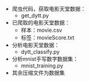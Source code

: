 - 爬虫代码，获取电影天堂数据：
  - get_dytt.py
- 已爬取的电影天堂数据：
  - 样本：movie.csv
  - 标签：movieScore.txt
- 分析电影天堂数据：
  - dytt_classify.py
- 分析mnist手写数字数据集：
  - mnist_training.py
- 其余压缩文件为数据集